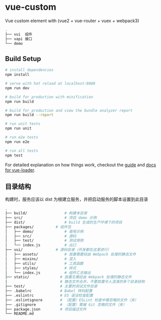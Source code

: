 # vue-custom

Vue custom element with (vue2 + vue-router + vuex + webpack3)

```bash
.
├── vui  组件
├── vapi 接口
└── demo
```

## Build Setup

``` bash
# install dependencies
npm install

# serve with hot reload at localhost:8080
npm run dev

# build for production with minification
npm run build

# build for production and view the bundle analyzer report
npm run build --report

# run unit tests
npm run unit

# run e2e tests
npm run e2e

# run all tests
npm test
```

For detailed explanation on how things work, checkout the [guide](http://vuejs-templates.github.io/webpack/) and [docs for vue-loader](http://vuejs.github.io/vue-loader).

## 目录结构

构建时，服务应该以 dist 为根建立服务，并把启动服务的脚本设置到此目录

```bash
.
├── build/                 # 构建本目录
├── src/                   # 项目 demo 示例
├── dist/                  # build 生成的生产环境下的项目
├── packages/          # 组件包
│   ├── demo/              # 使用示例
│   ├── src/               # 源码
│   ├── test/              # 测试用例
│   └── index.js           # 出口
├── vui/               # 源码目录（开发都在这里进行）
│   ├── assets/            # 放置需要经由 Webpack 处理的静态文件
│   ├── mixins/            # 混入
│   ├── utils/             # 工具函数
│   ├── styles/            # 样式
│   └── index.js           # 组件汇总输出
├── static/              # 放置无需经由 Webpack 处理的静态文件
|                        # 静态文件合并，不要放置令人混淆的多个目录结构
├── test/                # 主要的测试文件目录
├── .babelrc             # Babel 转码配置
├── .eslintrc            # ES 语法检查配置
├── .eslintignore        # （配置）ESLint 检查中需忽略的文件（夹）
├── .gitignore           # （配置）需被 Git 忽略的文件（夹）
├── package.json         # 项目描述文件
└── README.md
```
